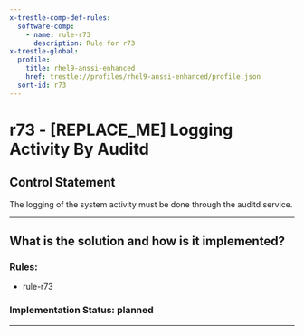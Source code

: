 ```yaml
---
x-trestle-comp-def-rules:
  software-comp:
    - name: rule-r73
      description: Rule for r73
x-trestle-global:
  profile:
    title: rhel9-anssi-enhanced
    href: trestle://profiles/rhel9-anssi-enhanced/profile.json
  sort-id: r73
---
```


# r73 - \[REPLACE_ME\] Logging Activity By Auditd

## Control Statement

The logging of the system activity must be done through the auditd service.

______________________________________________________________________

## What is the solution and how is it implemented?

<!-- For implementation status enter one of: implemented, partial, planned, alternative, not-applicable -->

<!-- Note that the list of rules under ### Rules: is read-only and changes will not be captured after assembly to JSON -->

<!-- Add control implementation description here for control: r73 -->

### Rules:

  - rule-r73

### Implementation Status: planned

______________________________________________________________________

